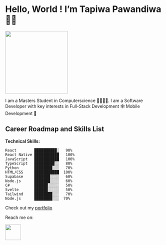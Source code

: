 # Hello, World ! I’m **Tapiwa Pawandiwa**✌🏾

<img src="https://user-images.githubusercontent.com/31037140/189372321-fc27f4fd-8f3e-4007-8de2-5549c813d164.gif" width="200"  />

I am a Masters Student in Computerscience 🥸👨🏾‍💻.
I am a Software Developer with key interests in
Full-Stack Development 🕸  Mobile Development 📲 

## Career Roadmap and Skills List 

**Technical Skills:**
```text
React        ██████████░   90%
React Native ███████████   100%
JavaScript   ███████████   100%
TypeScript   █████████░░   80%
Python       ████████░░░   70%
HTML/CSS     ███████████  100%
Supabase     ███████░░░░   60%
Node.js      ███████░░░░   60%
C#           ██████░░░░░   50%
Svelte       ██████░░░░░   50%
Tailwind     ████████░░░   70%
Node.js      ████████░░░  70%
```
Check out my [portfolio](https://tapiwa-pawandiwa.github.io/)

Reach me on: 


<a href="https://www.linkedin.com/in/tapiwa-pawandiwa-9b004a14b">
<img src="https://user-images.githubusercontent.com/31037140/189374137-7513f07e-48cd-4472-8dd4-956bf570e0da.png" width="50"  />
</a>

